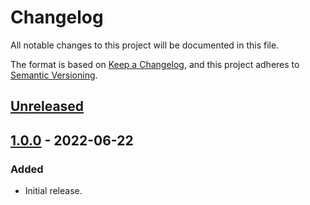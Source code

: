 # Changelog
All notable changes to this project will be documented in this file.

The format is based on [Keep a Changelog](https://keepachangelog.com/en/1.0.0/),
and this project adheres to [Semantic Versioning](https://semver.org/spec/v2.0.0.html).

## [Unreleased]

## [1.0.0] - 2022-06-22
### Added
- Initial release.

[Unreleased]: https://github.com/supernovus/lum.plugins-debug.php/compare/v1.0.0...HEAD
[1.0.0]: https://github.com/supernovus/lum.plugins-debug.php/releases/tag/v1.0.0

